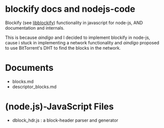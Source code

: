 # blockify docs and nodejs-code

Blockify (see [libblockify](https://github.com/maxymania/libblockify)) functionality in javascript for node-js, AND documentation and internals.

This is because *aindigo* and I decided to implement blockify in node-js,
cause i stuck in implementing a network functionality and *aindigo* proposed to use BitTorrent's DHT to find
the blocks in the network.

# Documents

- blocks.md
- descriptor_blocks.md

# (node.js)-JavaScript Files

- dblock_hdr.js : a block-header parser and generator
